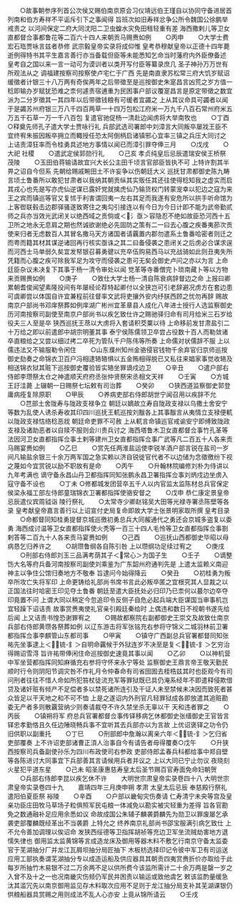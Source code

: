 <!-- { "loadSidebar": true } -->
　　○故事朝参序列首公次侯又赐伯南京原会习仪靖远伯王瑾自以协同守备进居首列南和伯方寿祥不平诟斥引下之事闻得  旨班次如旧寿祥忿争公所令魏国公徐鹏举戒责之  以河间保定二府大同沈阳二卫虫蝗水灾免田租轻重有差  海西撒剌儿等卫女直都督佥事都鲁花等二百六十四人来朝贡马赐赉如例
　　○丙申
　　○大学士费宏石珤贾咏言兹者恭修  武宗毅皇帝实录将成仰惟  皇考恭穆献皇帝以正德十四年薨逝例得特书其平生嘉言善行亦当备载但臣等未能悉知乞命当时藩府内外臣僚备述  皇考自之国以来一言一动可为谟训者以类开写付臣等纂录庶几  圣子神孙万万世有所观法从之  调福建按察司按察使卢宅仁于广西  先是南直隶苏松常三府大饥岁赋诏缓徵者计银三十八万两有奇俟两年之后带徵至是巡按御史朱寔昌言凶荒之岁方值一稔即输办岁赋犹恐难之柰何遽责宿逋重为民困事户部议覆寔昌言是原定带徵之数宜派为二分岁徵其一其四年以后带徵钱粮有可缓者宜蠲之  上从其议命具可蠲者以闻于是蠲苏州府银三万八千四百两草一十四万包松江府米一万九千八百石常州府米五万五千石草一万一千八百包  复遣官驰促杨一清赴边闻虏将大举南牧也
　　○丁酉
○释奠先师孔子遣大学士贾咏行礼  兵部武选司署郎中刘漳言大同叛卒屡戕王臣不宜终宥朱振因叛卒拥立而輙授任恐太阿倒柄启诸镇邪心宜率三镇之兵压大同讨之  上诘责漳狂率而令桂勇具述地方事情以闻已而漳引罪夺俸三月
　　○戊戌
　　○大祀  社稷
　　○遣武定侯郭勋行礼
　　○己亥  孝贞纯皇后忌辰遣瑞安侯王桥祭  茂陵
　　○玉田伯蒋输请故宜兴大长公主田千顷言官部臣皆执不可  上特许割其半畀之诏自今但系  先朝给赐戚畹田土不许妄争以伤朝廷大义  巡抚甘肃都御史陈九畴言顷土鲁番所以敢犯甘肃者以我纳其朝贡纵其实贩任其还往使得稔知我之虚实而启其戎心也先是写亦虎仙逆谋已露奸党就擒虎仙乃输货权门转蒙宠幸以犯边之寇为来王之宾而镇巡等官又复怵于利害谓回夷一左右其足而我遂有安危所以拱手听命馆为上客辔联毂击边郡驿骚遂致寄住之夷勾引接连以有今日为今日计即不能为武帝勤贰师之兵亦当效光武闭关以绝西域之贡倘或＜氵亟＞容隐忍不绝如故臣恐河西十五卫所之地永无息肩之期也然诚欲谢绝必先固防之策有二一曰去心腹之疾番夷莭次贡使来归者无虑数百人其冒名撒马天方诸国者请覊置内郡勿遣系土鲁番哈密者则迁之而粤而籍其材其谋逆诸回再行核实亟诛之其二曰备侵袭之患闭关之后虏必合谋求逞而河西士马单弱久矣宜发帑银召募勇徤以充卒伍购易西马以充战骑如此则丑夷失所凭籍而心腹之疾可除我军足为攻守而侵袭之患可无矣会御史卢问之亦以为言  上命廷臣杂议未决复下其事于杨一清令审处以闻  觉革等寺番僧完卜琐南藏卜等以方物来贡赐赉如例
　　○庚子
　　○致仕大学士杨一清自陈衰病辞督边之命  上报曰卿  累朝耆俊闻望素隆投间有年屡经论荐特起卿付以全狭岂可引老辞避况虏方在套边患可虞卿尝以体国自许宜兼程前往督率文武将吏攘外安内纾朕西顾之忧勿再辞  赐故南京户部尚书邓庠祭葬如例庠湖广彬州宜革章县人成化八年进士授行人选监察御史历河南按察司副使至南京户部尚书以疾乞致仕许之赐驰驿归命有司月给米三石岁给役夫三人至是卒  狭西巡抚王荩以大虏将入套请积茭粟以待  上命移前发甘肃盐引二十万给之即以前遣郎中胡宗明董其事  泰宁侯陈儒领卫卒尝占役数十百人而勒敛诸卒直粮给之又尝以细过拷二卒死为管队千户陈伟等所奏  上命儒对状儒辞不服  上以儒违法又不输服勒令闲住
　　○山东濮州知州金骆侵官钱物千余弃官归京师巡按御史劾奏之命锦衣卫百户冯相逮辂辂惧以五金贿相得脱已又私往来娼家事觉收辂及相送锦衣狱其赃下巡按御史覆验皆实辂坐罪谪戍边卫
　　○辛丑
　　○遣户部右侍郎李瓒祭太仓之神遣顺天府府丞张仲贤祭宋丞相文天祥
　　○壬寅
　　○方城王訏洼薨  上辍朝一日赐祭七坛敕有司治葬
　　○癸卯
　　○狭西道监察御史郭登庸病痊复除原职
　　○甲辰
　　○养病吏部右侍郎胡世宁闻召用以疾辞不允
　　○芑部土舍陇寿与陇政支禄争立  朝廷以嫡故立寿自陇政支禄以乌撒土舍安宁等数为乱使人诱杀寿收其印四川巡抚王軏巡按刘黻各上其事黻言从夷情立支禄便軏以陇政支禄怙络稔恶戕  朝廷命吏罪不可赦  上从軏言命镇巡官戒谕安宁即缚致陇政支禄及诸助恶者以自赎不服则会川贵兵讨之  海西塔鲁木卫女直都督佥事竹孔革等法因河卫女直都指挥佥事土剌等建州卫女直都指挥佥事广武等凡二百五十人各来贡马赐宴赉如例
　　○乙巳
　　○赏先任两淮盐运使李锐羊酒户部言锐在盐司一岁间凡输盐余银三十余万两军国之急实赖以济自锐徙官代者不以边储为念徵徼纷下视之蔑如今宜赏锐以励不职故有是命
　　○丙午
　　○升翰林院编修刘朴为侍讲以九年考满也  谪守备永昌山丹卫都指挥同知张鹏永昌卫署指挥佥事刘炳戍边坐虏入寇守备不设也
　　○丁未
○修都城发团营卒五千人以内官监太监陈材总兵官保定侯梁永福工部左侍郎童瑞锦衣卫署都指挥使骆安督之
　　○戊申  恭仁康定景皇帝忌辰遣仪宾周钺诣  陵行祭礼
　　○太常寺少卿赵铭吴大田等光禄寺署丞陈壁等各录  皇考献皇帝嘉言善行以上诏宣付史局复命即故大学士张景明家取所撰  皇考目录
　　○命都督同知桂勇提督京城巡徼初勇总兵大同赧通代之勇还会京城多盗复以委勇  海西成讨温等卫女直都指挥使火秃等一百三十四人毛怜等卫女直都指挥佥事劄剌答等二百九十人各来贡马宴赉如例
　　○己酉
　　○巡抚山西都御史毕昭以母病恳乞归养许之
　　○胡瓒鲁纲各自陈引咎  上以瓒纲功足续过宥之
　　○庚戌
　　○刑部右侍郎刘玉三品满考荫其子＜常心＞为国子生
　　○壬子
　　○谪整饬大名等府兵备河南按察司副使刘乘鉴为广东韶州府通判先是  上遣太监赖义南迎  神主以争住公馆归奏地方不敬奉  旨逮问今始得降云
　　○癸丑
　　○初桂勇为叛卒所攻亡失将军印  上命更铸给礼部尚书席书言此必叛卒匿之宜根究其人显裁之以正国法往时哈密王印见夺土鲁番  朝廷至遣大臣抚处必归印乃已柰何以蕞尔边卒夺印竟置不问  上谓大同以稍定今忽追印令反侧子自危必起兵端大臣谋国当审事机岂宜轻躁下诏诘责  故事赏赉夷使礼官亲引殿廷秦给时  上偶违和数日不视朝书遂先给后闻  上又诘责书惶恐谢罪宥之
　　○赐故都察院右副都御史王崇文及故致仕南京兵部右侍郎黄瓒各祭葬如例  以辽东游击将军张铭充右参将守锦义二城羽林前卫署都指挥佥事李麒管山东都司事
　　○甲寅
　　○镇守广西副总兵官署都督同知张祐先坐事逮上＜锍-釒＞自明命覊候于外狱连岁不决至是复＜锍-釒＞乞穷治得赐诏雪淂  旨许祐带俸闲住命巡按御史速竟其事以闻
　　○乙卯
　　○以神机营中军坐营都指挥同知麻循充右参将守怀来永宁等处  监察御史王鼎言帝王敬天勤民顺时行令则阴阳节调灾咎不作礼月令仲春命有司省囹圄去桎梏兹其时也臣观今有司问刑者往往不惜人命如所犯笞杖徒流充军等罪狱既已具仍淹系经年不即遣释侵欺借贷及诸奸赃有倾产不足偿者多以禁死诸所连引及干证人未至禁候未决因而致死者甚众皆足以干天地之和不可不恤  上是之遂诏内外刑官凡轻罪狱成各即放遣其追赃勘委无产者多则散覊营纳少则奏请裁夺不许久禁坐杀无辜以干  天和违者罪之
　　○丙辰
　　○镇朔将军  府总兵官署都督佥事传铎移病乞休都御史张缙御史王官皆言铎忠孝勤恪且久任边陲晓畅兵事不宜听其去兵部亦以为言故  上优诏褒铎之功令仍旧供职以副重托
　　○丁巳
　　○刑部郎中詹瀚以离亲六年＜锍-釒＞乞归省吏部覆奏  上不许诏吏部诸曹正湏人治事自今有请告者毋得覆奏○戊午
　　○升狭西按察司兵备副使孙乐为四川布政使司右参政  吏部侍郎孟春兵科都给事中郑自壁等各陈进讨大同事宜下兵部善其言请候用兵者并议之  上以大同已宁止勿议  夜晓刻火星犯平道东星
　　○己未  昭圣康惠慈寿皇太后圣节赐百官寿面免命妇朝贺
　　○兵部右侍郎李昆以疾乞休不许
　　大明世宗肃皇帝实录卷四十八
大明世宗肃皇帝实录卷四十九
　　嘉靖四年三月庚申朔  孝肃  太皇太后忌辰  奉慈殿行祭礼遣阳伯夏臣祭  裕陵
　　○辛酉
　　○户部以畿甸灾伤奏请  仁寿清宁未央等宫及皇亲功臣庄田牧马草场子粒俱照军民屯粮一体减免以勘实被灾轻重为差得  旨各官勘免之数通融补足应用余悉如议  命故成国公朱辅子麟袭爵麟先为勋卫以罪废屡乞承袭吏部覆麟既经革出不当袭爵  上特允之  终养南京礼部尚书邵宝服满引病乞致仕  上不允令善加调理以俟诏命  发狭西绥德等卫指挥胡祯等充边卫军坐流贼劫害地方退懦失律也  御用监太监黄锦等言成造龙床及御用等器木料不敷乞行南京守备太监委官于芜湖抽分厂并龙江瓦屑坝抽分局匠抽下  木板枋选择印记令彼中军卫有司运送应用工部执奏谓芜湖抽分专以成造运船及供应器具其朝贡四夷赏赉折价亦取给于此每岁所抽竹木易银不过二万余两不足以供所费今该监所需计二十余万两是罄一岁之入曾不及十之一也况南畿灾伤频仍军民并困责以输运或致他虞乞  敕该监酌量缓急汰其滥冗先以南京御用监见存木料取次应用不足则于龙江抽分局支补其芜湖课银仍供粮船器具赏赐之用则成法不乱人心亦安  上竟从锦所请云
　　○壬戌
